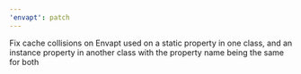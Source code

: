 ```yaml
---
'envapt': patch
---
```


Fix cache collisions on Envapt used on a static property in one class, and an instance property in another class with the property name being the same for both
